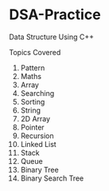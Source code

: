# DSA-Practice

Data Structure Using C++

Topics Covered

1. Pattern
1. Maths
1. Array
1. Searching
1. Sorting
1. String
1. 2D Array
1. Pointer
1. Recursion
1. Linked List
1. Stack
1. Queue
1. Binary Tree
1. Binary Search Tree
